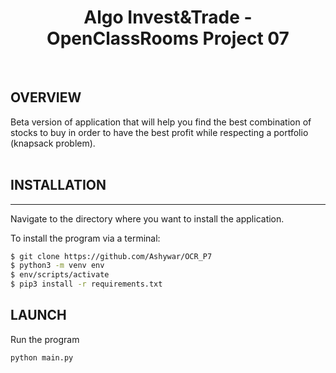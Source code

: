 <h1 align="center">Algo Invest&Trade -  OpenClassRooms Project 07 </h1>
<br>

## OVERVIEW
Beta version of application that will help you find the best combination of stocks to buy in order to have the best profit while respecting a portfolio (knapsack problem).
<br>
<br>

## INSTALLATION 
***
Navigate to the directory where you want to install the application.

To install the program via a terminal:

```sh
$ git clone https://github.com/Ashywar/OCR_P7  
$ python3 -m venv env  
$ env/scripts/activate  
$ pip3 install -r requirements.txt   
```
## LAUNCH 

Run the program
```
python main.py
```


